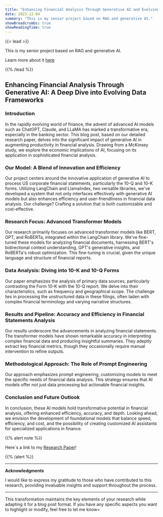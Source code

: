 ```yaml
---
title: "Enhancing Financial Analysis Through Generative AI and Evolving Data Frameworks"
date: 2023-12-04
summary: "This is my senior project based on RAG and generative AI."
showBreadcrumbs: true
showReadingTime: true
---
```

{{< lead >}}

This is my senior project based on RAG and generative AI.

Learn more about it [here](https://furman.sibrahim.io)

{{% /lead %}}

## **Enhancing Financial Analysis Through Generative AI: A Deep Dive into Evolving Data Frameworks**

### **Introduction**

In the rapidly evolving world of finance, the advent of advanced AI models such as ChatGPT, Claude, and LLaMA has marked a transformative era, especially in the banking sector. This blog post, based on our detailed research paper, delves into the significant impact of generative AI in augmenting productivity in financial analysis. Drawing from a McKinsey study, we explore the economic implications of AI, focusing on its application in sophisticated financial analysis.

### **Our Model: A Blend of Innovation and Efficiency**

Our project centers around the innovative application of generative AI to process US corporate financial statements, particularly the 10-Q and 10-K forms. Utilizing LangChain and LlamaIndex, two versatile libraries, we've developed a system that not only interfaces effectively with generative AI models but also enhances efficiency and user-friendliness in financial data analysis. Our challenge? Crafting a solution that is both customizable and cost-effective.

### **Research Focus: Advanced Transformer Models**

Our research primarily focuses on advanced transformer models like BERT, GPT, and RoBERTa, integrated within the LangChain library. We've fine-tuned these models for analyzing financial documents, harnessing BERT's bidirectional context understanding, GPT's generative insights, and RoBERTa's robust optimization. This fine-tuning is crucial, given the unique language and structure of financial reports.

### **Data Analysis: Diving into 10-K and 10-Q Forms**

Our paper emphasizes the analysis of primary data sources, particularly contrasting the Form 10-K with the 10-Q report. We delve into their characteristics, such as frequency and geographical scope. The challenge lies in processing the unstructured data in these filings, often laden with complex financial terminology and varying narrative structures.

### **Results and Pipeline: Accuracy and Efficiency in Financial Statements Analysis**

Our results underscore the advancements in analyzing financial statements. The transformer models have shown remarkable accuracy in interpreting complex financial data and producing insightful summaries. They adeptly extract key financial metrics, though they occasionally require manual intervention to refine outputs.

### **Methodological Approach: The Role of Prompt Engineering**

Our approach emphasizes prompt engineering, customizing models to meet the specific needs of financial data analysis. This strategy ensures that AI models offer not just data processing but actionable financial insights. 

### **Conclusion and Future Outlook**

In conclusion, these AI models hold transformative potential in financial analysis, offering enhanced efficiency, accuracy, and depth. Looking ahead, we envision the development of foundational models that balance speed, efficiency, and cost, and the possibility of creating customized AI assistants for specialized applications in finance.


{{% alert note %}}

Here`s a link to my [Research Paper](https://gofile.io/d/DArhLT)!

{{% /alert %}}

---

**Acknowledgments**

I would like to express my gratitude to those who have contributed to this research, providing invaluable insights and support throughout the process.

---

This transformation maintains the key elements of your research while adapting it for a blog post format. If you have any specific aspects you want to highlight or modify, feel free to let me know\=
